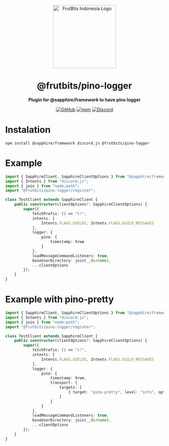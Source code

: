 <div align="center">

<img src="https://api.frutbits.org/assets/images/logo.webp" alt="FrutBits Indonesia Logo" width="200px" height="200px"/>

# @frutbits/pino-logger

**Plugin for @sapphire/framework to have pino logger**

[![GitHub](https://img.shields.io/npm/l/@frutbits/pino-logger)](https://github.com/frutbits/sapphire-plugins/blob/main/packages/command-context/LICENSE)
[![npm](https://img.shields.io/npm/v/@frutbits/pino-logger?color=crimson&logo=npm&style=flat-square)](https://www.npmjs.com/package/@frutbits/pino-logger)
[![Discord](https://discordapp.com/api/guilds/332877090003091456/embed.png)](https://frutbits.org/discord)

</div>

# Instalation 
```
npm install @sapphire/framework discord.js @frutbits/pino-logger
```

# Example
```ts
import { SapphireClient, SapphireClientOptions } from "@sapphire/framework";
import { Intents } from "discord.js";
import { join } from "node:path";
import "@frutbits/pino-logger/register";

class TestClient extends SapphireClient {
    public constructor(clientOptions?: SapphireClientOptions) {
        super({
            fetchPrefix: () => "t!",
            intents: [
                Intents.FLAGS.GUILDS, Intents.FLAGS.GUILD_MESSAGES
            ],
            logger: {
                pino: {
                    timestamp: true
                }
            },
            loadMessageCommandListeners: true,
            baseUserDirectory: join(__dirname),
            ...clientOptions
        });
    }
}
```

# Example with pino-pretty
```ts
import { SapphireClient, SapphireClientOptions } from "@sapphire/framework";
import { Intents } from "discord.js";
import { join } from "node:path";
import "@frutbits/pino-logger/register";

class TestClient extends SapphireClient {
    public constructor(clientOptions?: SapphireClientOptions) {
        super({
            fetchPrefix: () => "t!",
            intents: [
                Intents.FLAGS.GUILDS, Intents.FLAGS.GUILD_MESSAGES
            ],
            logger: {
                pino: {
                    timestamp: true,
                    transport: {
                        targets: [
                            { target: "pino-pretty", level: "info", options: { translateTime: "SYS:yyyy-mm-dd HH:MM:ss.l o" } }
                        ]
                    }
                }
            },
            loadMessageCommandListeners: true,
            baseUserDirectory: join(__dirname),
            ...clientOptions
        });
    }
}
```